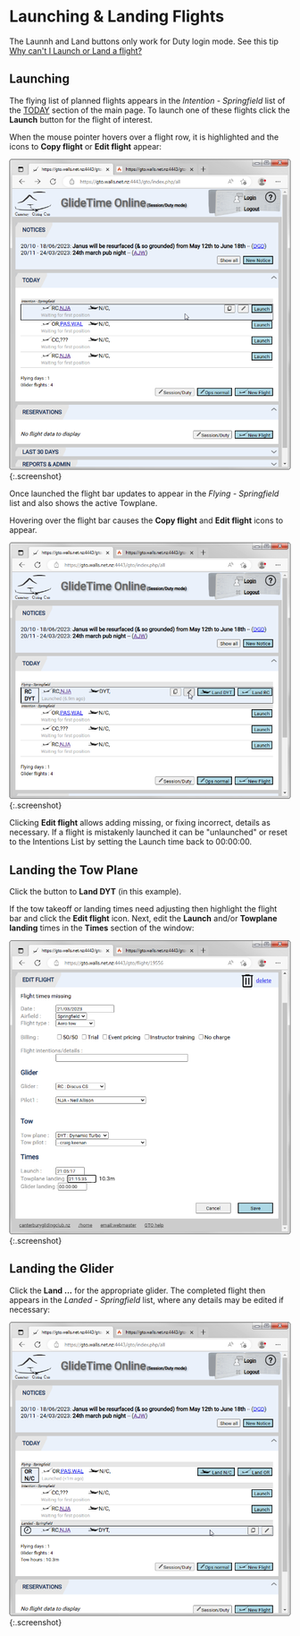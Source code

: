 # Launching & Landing Flights

The Launnh and Land buttons only work for Duty login mode.  See this tip [Why can't I Launch or Land a flight?](./Tips#why-cant-i-launch-or-land-a-flight)

## Launching

The flying list of planned flights appears in the *Intention - Springfield* list of the [TODAY](./Today) section of the main page.  To launch one of these flights click the **Launch** button for the flight of interest.

When the mouse pointer hovers over a flight row, it is highlighted and the icons to **Copy flight** or **Edit flight** appear:

![Highlight a flight](./assets/images/GTO_Launch_Hover1.png){:.screenshot}

Once launched the flight bar updates to appear in the *Flying - Springfield* list and also shows the active Towplane.  

Hovering over the flight bar causes the **Copy flight** and **Edit flight** icons to appear.

![Under tow](./assets/images/GTO_Launched_Hover_Edit.png){:.screenshot}

Clicking **Edit flight** allows adding missing, or fixing incorrect, details as necessary.  If a flight is mistakenly launched it can be "unlaunched" or reset to the Intentions List by setting the Launch time back to 00:00:00.

## Landing the Tow Plane

Click the button to **Land DYT** (in this example).  

If the tow takeoff or landing times need adjusting then highlight the flight bar and click the **Edit flight** icon.  Next, edit the **Launch** and/or **Towplane landing** times in the **Times** section of the window:

![Edit Times](./assets/images/GTO_Edit_Towplane_Landing.png){:.screenshot}

## Landing the Glider

Click the **Land ...** for the appropriate glider.  The completed flight then appears in the *Landed - Springfield* list, where any details may be edited if necessary:

![Landed](./assets/images/GTO_GliderLanded.png){:.screenshot}
